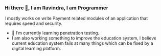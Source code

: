 ### Hi there 👋, I am Ravindra, I am Programmer

I mostly works on write Payment related modules of an application that requires speed and security.

- 🌱 I’m currently learning penetration testing.
- I am also working something to improve the education system, I believe current education system fails at many things which can be fixed by a digital learning platform.
